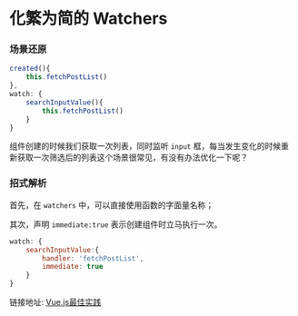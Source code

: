 # 化繁为简的 Watchers

### 场景还原

```js
created(){
    this.fetchPostList()
},
watch: {
    searchInputValue(){
        this.fetchPostList()
    }
}
```

组件创建的时候我们获取一次列表，同时监听 `input` 框，每当发生变化的时候重新获取一次筛选后的列表这个场景很常见，有没有办法优化一下呢？

### 招式解析

首先，在 `watchers` 中，可以直接使用函数的字面量名称；

其次，声明 `immediate:true` 表示创建组件时立马执行一次。

```js
watch: {
    searchInputValue:{
        handler: 'fetchPostList',
        immediate: true
    }
}
```

链接地址: [Vue.js最佳实践](https://segmentfault.com/a/1190000014085613)